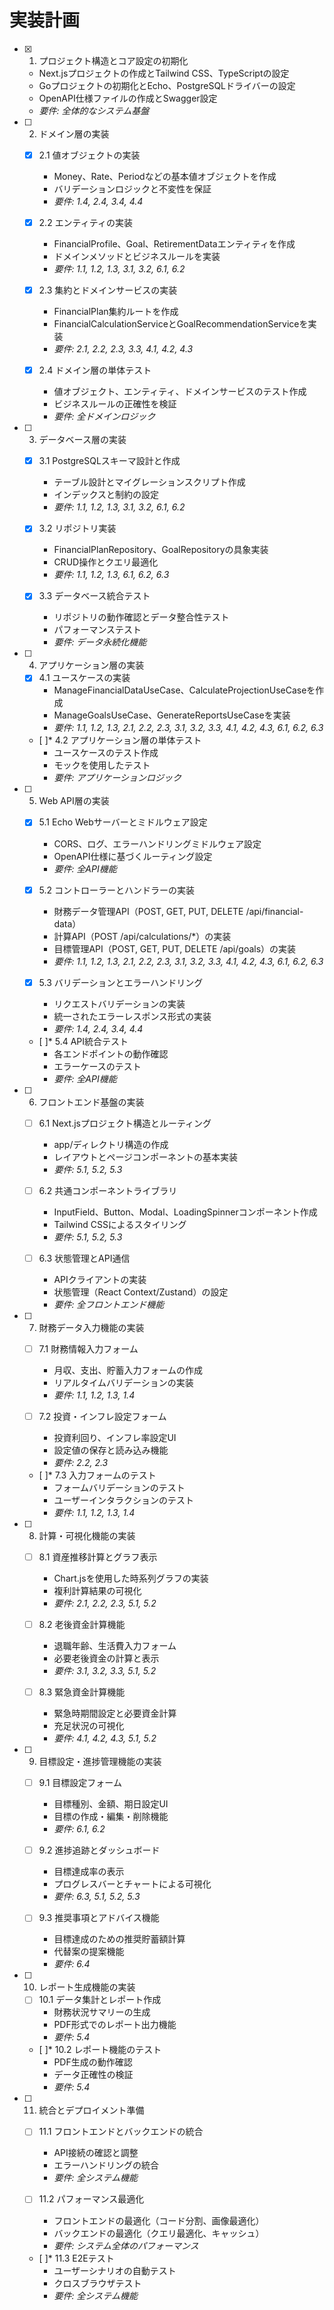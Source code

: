 # 実装計画

- [x] 1. プロジェクト構造とコア設定の初期化
  - Next.jsプロジェクトの作成とTailwind CSS、TypeScriptの設定
  - Goプロジェクトの初期化とEcho、PostgreSQLドライバーの設定
  - OpenAPI仕様ファイルの作成とSwagger設定
  - _要件: 全体的なシステム基盤_

- [ ] 2. ドメイン層の実装
  - [x] 2.1 値オブジェクトの実装
    - Money、Rate、Periodなどの基本値オブジェクトを作成
    - バリデーションロジックと不変性を保証
    - _要件: 1.4, 2.4, 3.4, 4.4_

  - [x] 2.2 エンティティの実装
    - FinancialProfile、Goal、RetirementDataエンティティを作成
    - ドメインメソッドとビジネスルールを実装
    - _要件: 1.1, 1.2, 1.3, 3.1, 3.2, 6.1, 6.2_

  - [x] 2.3 集約とドメインサービスの実装
    - FinancialPlan集約ルートを作成
    - FinancialCalculationServiceとGoalRecommendationServiceを実装
    - _要件: 2.1, 2.2, 2.3, 3.3, 4.1, 4.2, 4.3_

  - [x] 2.4 ドメイン層の単体テスト
    - 値オブジェクト、エンティティ、ドメインサービスのテスト作成
    - ビジネスルールの正確性を検証
    - _要件: 全ドメインロジック_

- [ ] 3. データベース層の実装
  - [x] 3.1 PostgreSQLスキーマ設計と作成
    - テーブル設計とマイグレーションスクリプト作成
    - インデックスと制約の設定
    - _要件: 1.1, 1.2, 1.3, 3.1, 3.2, 6.1, 6.2_

  - [x] 3.2 リポジトリ実装
    - FinancialPlanRepository、GoalRepositoryの具象実装
    - CRUD操作とクエリ最適化
    - _要件: 1.1, 1.2, 1.3, 6.1, 6.2, 6.3_

  - [x] 3.3 データベース統合テスト
    - リポジトリの動作確認とデータ整合性テスト
    - パフォーマンステスト
    - _要件: データ永続化機能_

- [ ] 4. アプリケーション層の実装
  - [x] 4.1 ユースケースの実装
    - ManageFinancialDataUseCase、CalculateProjectionUseCaseを作成
    - ManageGoalsUseCase、GenerateReportsUseCaseを実装
    - _要件: 1.1, 1.2, 1.3, 2.1, 2.2, 2.3, 3.1, 3.2, 3.3, 4.1, 4.2, 4.3, 6.1, 6.2, 6.3_

  - [ ]* 4.2 アプリケーション層の単体テスト
    - ユースケースのテスト作成
    - モックを使用したテスト
    - _要件: アプリケーションロジック_

- [ ] 5. Web API層の実装
  - [x] 5.1 Echo Webサーバーとミドルウェア設定
    - CORS、ログ、エラーハンドリングミドルウェア設定
    - OpenAPI仕様に基づくルーティング設定
    - _要件: 全API機能_

  - [x] 5.2 コントローラーとハンドラーの実装
    - 財務データ管理API（POST, GET, PUT, DELETE /api/financial-data）
    - 計算API（POST /api/calculations/*）の実装
    - 目標管理API（POST, GET, PUT, DELETE /api/goals）の実装
    - _要件: 1.1, 1.2, 1.3, 2.1, 2.2, 2.3, 3.1, 3.2, 3.3, 4.1, 4.2, 4.3, 6.1, 6.2, 6.3_

  - [x] 5.3 バリデーションとエラーハンドリング
    - リクエストバリデーションの実装
    - 統一されたエラーレスポンス形式の実装
    - _要件: 1.4, 2.4, 3.4, 4.4_

  - [ ]* 5.4 API統合テスト
    - 各エンドポイントの動作確認
    - エラーケースのテスト
    - _要件: 全API機能_

- [ ] 6. フロントエンド基盤の実装
  - [ ] 6.1 Next.jsプロジェクト構造とルーティング
    - app/ディレクトリ構造の作成
    - レイアウトとページコンポーネントの基本実装
    - _要件: 5.1, 5.2, 5.3_

  - [ ] 6.2 共通コンポーネントライブラリ
    - InputField、Button、Modal、LoadingSpinnerコンポーネント作成
    - Tailwind CSSによるスタイリング
    - _要件: 5.1, 5.2, 5.3_

  - [ ] 6.3 状態管理とAPI通信
    - APIクライアントの実装
    - 状態管理（React Context/Zustand）の設定
    - _要件: 全フロントエンド機能_

- [ ] 7. 財務データ入力機能の実装
  - [ ] 7.1 財務情報入力フォーム
    - 月収、支出、貯蓄入力フォームの作成
    - リアルタイムバリデーションの実装
    - _要件: 1.1, 1.2, 1.3, 1.4_

  - [ ] 7.2 投資・インフレ設定フォーム
    - 投資利回り、インフレ率設定UI
    - 設定値の保存と読み込み機能
    - _要件: 2.2, 2.3_

  - [ ]* 7.3 入力フォームのテスト
    - フォームバリデーションのテスト
    - ユーザーインタラクションのテスト
    - _要件: 1.1, 1.2, 1.3, 1.4_

- [ ] 8. 計算・可視化機能の実装
  - [ ] 8.1 資産推移計算とグラフ表示
    - Chart.jsを使用した時系列グラフの実装
    - 複利計算結果の可視化
    - _要件: 2.1, 2.2, 2.3, 5.1, 5.2_

  - [ ] 8.2 老後資金計算機能
    - 退職年齢、生活費入力フォーム
    - 必要老後資金の計算と表示
    - _要件: 3.1, 3.2, 3.3, 5.1, 5.2_

  - [ ] 8.3 緊急資金計算機能
    - 緊急時期間設定と必要資金計算
    - 充足状況の可視化
    - _要件: 4.1, 4.2, 4.3, 5.1, 5.2_

- [ ] 9. 目標設定・進捗管理機能の実装
  - [ ] 9.1 目標設定フォーム
    - 目標種別、金額、期日設定UI
    - 目標の作成・編集・削除機能
    - _要件: 6.1, 6.2_

  - [ ] 9.2 進捗追跡とダッシュボード
    - 目標達成率の表示
    - プログレスバーとチャートによる可視化
    - _要件: 6.3, 5.1, 5.2, 5.3_

  - [ ] 9.3 推奨事項とアドバイス機能
    - 目標達成のための推奨貯蓄額計算
    - 代替案の提案機能
    - _要件: 6.4_

- [ ] 10. レポート生成機能の実装
  - [ ] 10.1 データ集計とレポート作成
    - 財務状況サマリーの生成
    - PDF形式でのレポート出力機能
    - _要件: 5.4_

  - [ ]* 10.2 レポート機能のテスト
    - PDF生成の動作確認
    - データ正確性の検証
    - _要件: 5.4_

- [ ] 11. 統合とデプロイメント準備
  - [ ] 11.1 フロントエンドとバックエンドの統合
    - API接続の確認と調整
    - エラーハンドリングの統合
    - _要件: 全システム機能_

  - [ ] 11.2 パフォーマンス最適化
    - フロントエンドの最適化（コード分割、画像最適化）
    - バックエンドの最適化（クエリ最適化、キャッシュ）
    - _要件: システム全体のパフォーマンス_

  - [ ]* 11.3 E2Eテスト
    - ユーザーシナリオの自動テスト
    - クロスブラウザテスト
    - _要件: 全システム機能_